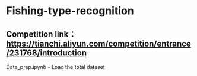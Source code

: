 # Fishing-type-recognition

## Competition link： https://tianchi.aliyun.com/competition/entrance/231768/introduction

Data_prep.ipynb - Load the total dataset
